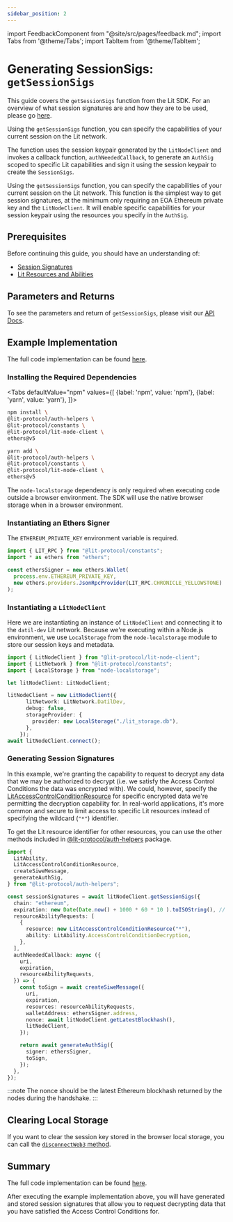 ```yaml
---
sidebar_position: 2
---
```


import FeedbackComponent from "@site/src/pages/feedback.md";
import Tabs from '@theme/Tabs';
import TabItem from '@theme/TabItem';

# Generating SessionSigs: `getSessionSigs`

This guide covers the `getSessionSigs` function from the Lit SDK. For an overview of what session signatures are and how they are to be used, please go [here](./intro).

Using the `getSessionSigs` function, you can specify the capabilities of your current session on the Lit network.

The function uses the session keypair generated by the `LitNodeClient` and invokes a callback function, `authNeededCallback`, to generate an `AuthSig` scoped to specific Lit capabilities and sign it using the session keypair to create the `SessionSigs`.

Using the `getSessionSigs` function, you can specify the capabilities of your current session on the Lit network. This function is the simplest way to get session signatures, at the minimum only requiring an EOA Ethereum private key and the `LitNodeClient`. It will enable specific capabilities for your session keypair using the resources you specify in the `AuthSig`.

## Prerequisites

Before continuing this guide, you should have an understanding of:
- [Session Signatures](./intro)
- [Lit Resources and Abilities](./resources-and-abilities.md)

## Parameters and Returns

To see the parameters and return of `getSessionSigs`, please visit our [API Docs](https://v6-api-doc-lit-js-sdk.vercel.app/classes/lit_node_client_src.LitNodeClientNodeJs.html#getSessionSigs).

## Example Implementation

The full code implementation can be found [here](https://github.com/LIT-Protocol/developer-guides-code/tree/master/session-signatures/getSessionSigs). 

### Installing the Required Dependencies
<Tabs
defaultValue="npm"
values={[
{label: 'npm', value: 'npm'},
{label: 'yarn', value: 'yarn'},
]}>
<TabItem value="npm">

```bash
npm install \
@lit-protocol/auth-helpers \
@lit-protocol/constants \
@lit-protocol/lit-node-client \
ethers@v5
```

</TabItem>

<TabItem value="yarn">

```bash
yarn add \
@lit-protocol/auth-helpers \
@lit-protocol/constants \
@lit-protocol/lit-node-client \
ethers@v5
```

</TabItem>
</Tabs>

The `node-localstorage` dependency is only required when executing code outside a browser environment. The SDK will use the native browser storage when in a browser environment.

### Instantiating an Ethers Signer
The `ETHEREUM_PRIVATE_KEY` environment variable is required.
```ts
import { LIT_RPC } from "@lit-protocol/constants";
import * as ethers from "ethers";

const ethersSigner = new ethers.Wallet(
  process.env.ETHEREUM_PRIVATE_KEY,
  new ethers.providers.JsonRpcProvider(LIT_RPC.CHRONICLE_YELLOWSTONE)
);
```

### Instantiating a `LitNodeClient`
Here we are instantiating an instance of `LitNodeClient` and connecting it to the `datil-dev` Lit network. Because we're executing within a Node.js environment, we use `LocalStorage` from the `node-localstorage` module to store our session keys and metadata.

```ts
import { LitNodeClient } from "@lit-protocol/lit-node-client";
import { LitNetwork } from "@lit-protocol/constants";
import { LocalStorage } from "node-localstorage";

let litNodeClient: LitNodeClient;

litNodeClient = new LitNodeClient({
      litNetwork: LitNetwork.DatilDev,
      debug: false,
      storageProvider: {
        provider: new LocalStorage("./lit_storage.db"),
      },
    });
await litNodeClient.connect();
```

### Generating Session Signatures
In this example, we're granting the capability to request to decrypt any data that we may be authorized to decrypt (i.e. we satisfy the Access Control Conditions the data was encrypted with). We could, however, specify the [LitAccessControlConditionResource](https://v6-api-doc-lit-js-sdk.vercel.app/classes/auth_helpers_src.LitAccessControlConditionResource.html) for specific encrypted data we're permitting the decryption capability for. In real-world applications, it's more common and secure to limit access to specific Lit resources instead of specifying the wildcard (`"*"`) identifier.

To get the Lit resource identifier for other resources, you can use the other methods included in [@lit-protocol/auth-helpers](https://v6-api-doc-lit-js-sdk.vercel.app/modules/auth_helpers_src.html) package.

```ts
import {
  LitAbility,
  LitAccessControlConditionResource,
  createSiweMessage,
  generateAuthSig,
} from "@lit-protocol/auth-helpers";

const sessionSignatures = await litNodeClient.getSessionSigs({
  chain: "ethereum",
  expiration: new Date(Date.now() + 1000 * 60 * 10 ).toISOString(), // 10 minutes
  resourceAbilityRequests: [
    {
      resource: new LitAccessControlConditionResource("*"),
      ability: LitAbility.AccessControlConditionDecryption,
    },
  ],
  authNeededCallback: async ({
    uri,
    expiration,
    resourceAbilityRequests,
  }) => {
    const toSign = await createSiweMessage({
      uri,
      expiration,
      resources: resourceAbilityRequests,
      walletAddress: ethersSigner.address,
      nonce: await litNodeClient.getLatestBlockhash(),
      litNodeClient,
    });

    return await generateAuthSig({
      signer: ethersSigner,
      toSign,
    });
  },
});
```


:::note
The nonce should be the latest Ethereum blockhash returned by the nodes during the handshake.
:::

## Clearing Local Storage

If you want to clear the session key stored in the browser local storage, you can call the [`disconnectWeb3` method](https://js-sdk.litprotocol.com/functions/auth_browser_src.ethConnect.disconnectWeb3.html).

## Summary
The full code implementation can be found [here](https://github.com/LIT-Protocol/developer-guides-code/tree/master/session-signatures/getSessionSigs). 

After executing the example implementation above, you will have generated and stored session signatures that allow you to request decrypting data that you have satisfied the Access Control Conditions for.

<FeedbackComponent/>
